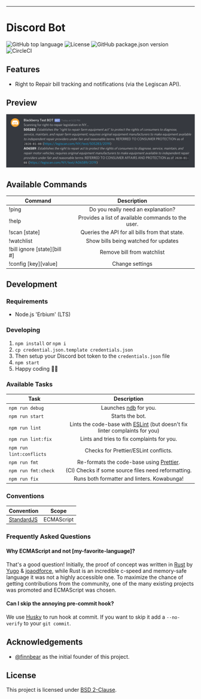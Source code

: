 <p align="center">
  <img src="https://raw.githubusercontent.com/fixmyrights/discord-bot/master/.github/logo.png" width="200px" alt=""/>
</p>

<hr>

# Discord Bot

![GitHub top language](https://img.shields.io/github/languages/top/fixmyrights/discord-bot)
![License](https://img.shields.io/github/license/fixmyrights/discord-bot)
![GitHub package.json version](https://img.shields.io/github/package-json/v/fixmyrights/discord-bot)
![CircleCI](https://img.shields.io/circleci/build/github/fixmyrights/discord-bot)

## Features

- Right to Repair bill tracking and notifications (via the Legiscan API).

## Preview

![Preview](.github/preview.png)

## Available Commands

| Command                      |                    Description                     |
| ---------------------------- | :------------------------------------------------: |
| !ping                        |         Do you really need an explanation?         |
| !help                        | Provides a list of available commands to the user. |
| !scan [state]                |   Queries the API for all bills from that state.   |
| !watchlist                   |        Show bills being watched for updates        |
| !bill ignore [state][bill #] |             Remove bill from watchlist             |
| !config [key][value]         |                  Change settings                   |

## Development

### Requirements

- Node.js 'Erbium' (LTS)

### Developing

1. `npm install` or `npm i`
2. `cp credential.json.template credentials.json`
3. Then setup your Discord bot token to the `credentials.json` file
4. `npm start`
5. Happy coding 🎉🙌

### Available Tasks

| Task                     |                                            Description                                             |
| ------------------------ | :------------------------------------------------------------------------------------------------: |
| `npm run debug`          |                  Launches [ndb](https://github.com/GoogleChromeLabs/ndb) for you.                  |
| `npm run start`          |                                          Starts the bot.                                           |
| `npm run lint`           | Lints the code-base with [ESLint](https://eslint.org/) (but doesn't fix linter complaints for you) |
| `npm run lint:fix`       |                             Lints and tries to fix complaints for you.                             |
| `npm run lint:conflicts` |                               Checks for Prettier/ESLint conflicts.                                |
| `npm run fmt`            |                  Re-formats the code-base using [Prettier](https://prettier.io/).                  |
| `npm run fmt:check`      |                        (CI) Checks if some source files need reformatting.                         |
| `npm run fix`            |                            Runs both formatter and linters. Kowabunga!                             |

### Conventions

| Convention                                      | Scope      |
| ----------------------------------------------- | ---------- |
| [StandardJS](https://standardjs.com/rules.html) | ECMAScript |

### Frequently Asked Questions

#### Why ECMAScript and not [my-favorite-language]?

That's a good question! Initially, the proof of concept was written in [Rust](https://www.rust-lang.org/) by [Yugo](https://github.com/x47188) & [joaodforce](https://github.com/joaodforce), while Rust is an incredible c-speed and memory-safe language it was not a highly accessible one. To maximize the chance of getting contributions from the community, one of the many existing projects was promoted and ECMAScript was chosen.

#### Can I skip the annoying pre-commit hook?

We use [Husky](https://github.com/typicode/husky) to run hook at commit.
If you want to skip it add a `--no-verify` to your `git commit`.

## Acknowledgements

- [@finnbear](https://www.gitlab.com/finnbear) as the initial founder of this project.

## License

This project is licensed under [BSD 2-Clause](https://spdx.org/licenses/BSD-2-Clause.html).
